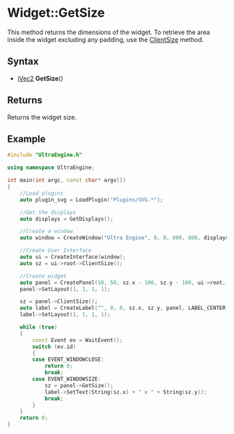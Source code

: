 # Widget::GetSize

This method returns the dimensions of the widget. To retrieve the area inside the widget excluding any padding, use the [ClientSize](Widget_ClientSize.md) method.

## Syntax

- [iVec2](iVec2.md) **GetSize**()

## Returns

Returns the widget size.

## Example

```c++
#include "UltraEngine.h"

using namespace UltraEngine;

int main(int argc, const char* argv[])
{
    //Load plugins
    auto plugin_svg = LoadPlugin("Plugins/SVG.*");

    //Get the displays
    auto displays = GetDisplays();

    //Create a window
    auto window = CreateWindow("Ultra Engine", 0, 0, 800, 600, displays[0], WINDOW_TITLEBAR | WINDOW_RESIZABLE);

    //Create User Interface
    auto ui = CreateInterface(window);
    auto sz = ui->root->ClientSize();

    //Create widget
    auto panel = CreatePanel(50, 50, sz.x - 100, sz.y - 100, ui->root, PANEL_BORDER);
    panel->SetLayout(1, 1, 1, 1);

    sz = panel->ClientSize();
    auto label = CreateLabel("", 0, 0, sz.x, sz.y, panel, LABEL_CENTER | LABEL_MIDDLE);
    label->SetLayout(1, 1, 1, 1);

    while (true)
    {
        const Event ev = WaitEvent();
        switch (ev.id)
        {
        case EVENT_WINDOWCLOSE:
            return 0;
            break;
        case EVENT_WINDOWSIZE:
            sz = panel->GetSize();
            label->SetText(String(sz.x) + " x " + String(sz.y));
            break;
        }
    }
    return 0;
}
```

